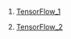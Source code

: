 1. [TensorFlow_1](https://colab.research.google.com/drive/1uyJCXCaais95zrIxuvePG27rTGHuwW2e)

2. [TensorFlow_2](https://colab.research.google.com/drive/1Jl4XMuJeLSUNhRlA7xNdlG2VJY7LjspG)
